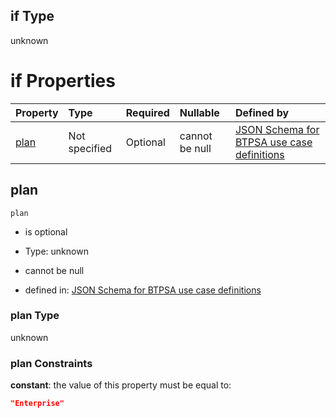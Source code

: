 ## if Type

unknown

# if Properties

| Property      | Type          | Required | Nullable       | Defined by                                                                                                                                                                                                                                  |
| :------------ | :------------ | :------- | :------------- | :------------------------------------------------------------------------------------------------------------------------------------------------------------------------------------------------------------------------------------------ |
| [plan](#plan) | Not specified | Optional | cannot be null | [JSON Schema for BTPSA use case definitions](btpsa-usecase-properties-services-items-allof-2-then-allof-19-then-allof-0-if-properties-plan.md "undefined#/properties/services/items/allOf/2/then/allOf/19/then/allOf/0/if/properties/plan") |

## plan



`plan`

*   is optional

*   Type: unknown

*   cannot be null

*   defined in: [JSON Schema for BTPSA use case definitions](btpsa-usecase-properties-services-items-allof-2-then-allof-19-then-allof-0-if-properties-plan.md "undefined#/properties/services/items/allOf/2/then/allOf/19/then/allOf/0/if/properties/plan")

### plan Type

unknown

### plan Constraints

**constant**: the value of this property must be equal to:

```json
"Enterprise"
```
